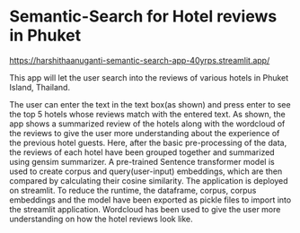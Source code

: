 # Semantic-Search for Hotel reviews in Phuket

https://harshithaanuganti-semantic-search-app-40yrps.streamlit.app/

This app will let the user search into the reviews of various hotels in Phuket Island, Thailand.


The user can enter the text in the text box(as shown) and press enter to see the top 5 hotels whose reviews match with the entered text.
As shown, the app shows a summarized review of the
hotels along with the wordcloud of the reviews to give the user more understanding about the experience of the previous hotel guests.
Here, after the basic pre-processing of the data, the reviews of each hotel have been grouped together and summarized using gensim summarizer. A pre-trained Sentence transformer model is used to create corpus and query(user-input) embeddings, which are then compared by calculating their cosine similarity.
The application is deployed on streamlit. To reduce the runtime, the dataframe, corpus, corpus embeddings and the model have been exported as pickle files to import into the streamlit application.
Wordcloud has been used to give the user more understanding on how the hotel reviews look like.
    
